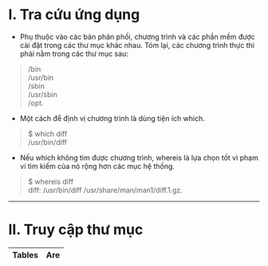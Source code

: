 # I. Tra cứu ứng dụng
- Phụ thuộc vào các bản phân phối, chương trình và các phần mềm được cài đặt trong các thư mục khác nhau. Tóm lại, các chương trình thực thi phải nằm trong các thư mục sau:  

> /bin  
/usr/bin  
/sbin  
/usr/sbin  
/opt.  

- Một cách để định vị chương trình là dùng tiện ích which.  

> $ which diff  
/usr/bin/diff

- Nếu which không tìm được chương trình, whereis là lựa chọn tốt vì phạm vi tìm kiếm của nó rộng hơn các mục hệ thống.  

> $ whereis diff  
diff: /usr/bin/diff /usr/share/man/man1/diff.1.gz.  

---

# II. Truy cập thư mục  

|Tables|Are|  
|-------------|-------------|  

